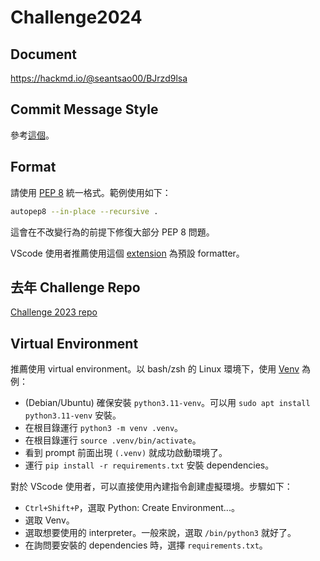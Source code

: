 # Challenge2024

## Document

<https://hackmd.io/@seantsao00/BJrzd9lsa>

## Commit Message Style

參考[這個](https://gist.github.com/ericavonb/3c79e5035567c8ef3267)。

## Format

請使用 [PEP 8](https://peps.python.org/pep-0008/) 統一格式。範例使用如下：

```sh
autopep8 --in-place --recursive .
```

這會在不改變行為的前提下修復大部分 PEP 8 問題。

VScode 使用者推薦使用這個 [extension](https://marketplace.visualstudio.com/items?itemName=ms-python.autopep8) 為預設 formatter。

## 去年 Challenge Repo
[Challenge 2023 repo](https://github.com/Ccucumber12/Challenge2023)

## Virtual Environment

推薦使用 virtual environment。以 bash/zsh 的 Linux 環境下，使用 [Venv](https://docs.python.org/3/library/venv.html) 為例：

- (Debian/Ubuntu) 確保安裝 `python3.11-venv`。可以用 `sudo apt install python3.11-venv` 安裝。
- 在根目錄運行 `python3 -m venv .venv`。
- 在根目錄運行 `source .venv/bin/activate`。
- 看到 prompt 前面出現 `(.venv)` 就成功啟動環境了。
- 運行 `pip install -r requirements.txt` 安裝 dependencies。

對於 VScode 使用者，可以直接使用內建指令創建虛擬環境。步驟如下：

- `Ctrl+Shift+P`，選取 Python: Create Environment...。
- 選取 Venv。
- 選取想要使用的 interpreter。一般來說，選取 `/bin/python3` 就好了。
- 在詢問要安裝的 dependencies 時，選擇 `requirements.txt`。
